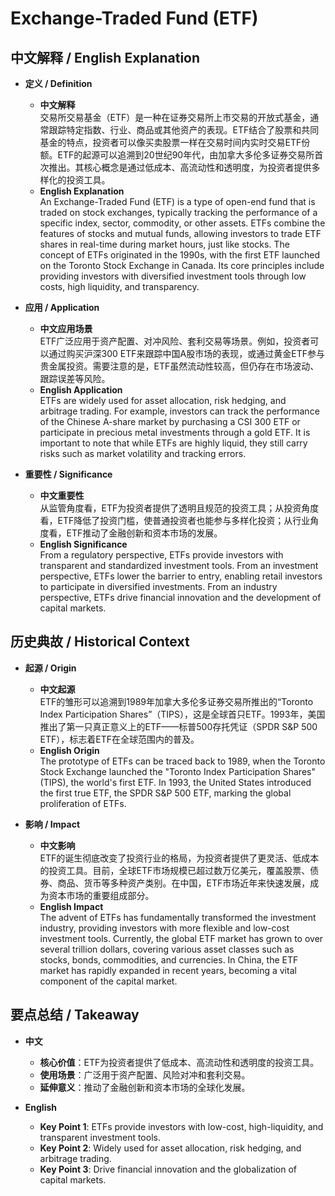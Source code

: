 # Exchange-Traded Fund (ETF)

## 中文解释 / English Explanation

* **定义 / Definition**  
  - **中文解释**  
    交易所交易基金（ETF）是一种在证券交易所上市交易的开放式基金，通常跟踪特定指数、行业、商品或其他资产的表现。ETF结合了股票和共同基金的特点，投资者可以像买卖股票一样在交易时间内实时交易ETF份额。ETF的起源可以追溯到20世纪90年代，由加拿大多伦多证券交易所首次推出。其核心概念是通过低成本、高流动性和透明度，为投资者提供多样化的投资工具。  
  - **English Explanation**  
    An Exchange-Traded Fund (ETF) is a type of open-end fund that is traded on stock exchanges, typically tracking the performance of a specific index, sector, commodity, or other assets. ETFs combine the features of stocks and mutual funds, allowing investors to trade ETF shares in real-time during market hours, just like stocks. The concept of ETFs originated in the 1990s, with the first ETF launched on the Toronto Stock Exchange in Canada. Its core principles include providing investors with diversified investment tools through low costs, high liquidity, and transparency.

* **应用 / Application**  
  - **中文应用场景**  
    ETF广泛应用于资产配置、对冲风险、套利交易等场景。例如，投资者可以通过购买沪深300 ETF来跟踪中国A股市场的表现，或通过黄金ETF参与贵金属投资。需要注意的是，ETF虽然流动性较高，但仍存在市场波动、跟踪误差等风险。  
  - **English Application**  
    ETFs are widely used for asset allocation, risk hedging, and arbitrage trading. For example, investors can track the performance of the Chinese A-share market by purchasing a CSI 300 ETF or participate in precious metal investments through a gold ETF. It is important to note that while ETFs are highly liquid, they still carry risks such as market volatility and tracking errors.

* **重要性 / Significance**  
  - **中文重要性**  
    从监管角度看，ETF为投资者提供了透明且规范的投资工具；从投资角度看，ETF降低了投资门槛，使普通投资者也能参与多样化投资；从行业角度看，ETF推动了金融创新和资本市场的发展。  
  - **English Significance**  
    From a regulatory perspective, ETFs provide investors with transparent and standardized investment tools. From an investment perspective, ETFs lower the barrier to entry, enabling retail investors to participate in diversified investments. From an industry perspective, ETFs drive financial innovation and the development of capital markets.

## 历史典故 / Historical Context

* **起源 / Origin**  
  - **中文起源**  
    ETF的雏形可以追溯到1989年加拿大多伦多证券交易所推出的“Toronto Index Participation Shares”（TIPS），这是全球首只ETF。1993年，美国推出了第一只真正意义上的ETF——标普500存托凭证（SPDR S&P 500 ETF），标志着ETF在全球范围内的普及。  
  - **English Origin**  
    The prototype of ETFs can be traced back to 1989, when the Toronto Stock Exchange launched the "Toronto Index Participation Shares" (TIPS), the world's first ETF. In 1993, the United States introduced the first true ETF, the SPDR S&P 500 ETF, marking the global proliferation of ETFs.

* **影响 / Impact**  
  - **中文影响**  
    ETF的诞生彻底改变了投资行业的格局，为投资者提供了更灵活、低成本的投资工具。目前，全球ETF市场规模已超过数万亿美元，覆盖股票、债券、商品、货币等多种资产类别。在中国，ETF市场近年来快速发展，成为资本市场的重要组成部分。  
  - **English Impact**  
    The advent of ETFs has fundamentally transformed the investment industry, providing investors with more flexible and low-cost investment tools. Currently, the global ETF market has grown to over several trillion dollars, covering various asset classes such as stocks, bonds, commodities, and currencies. In China, the ETF market has rapidly expanded in recent years, becoming a vital component of the capital market.

## 要点总结 / Takeaway

* **中文**  
  - **核心价值**：ETF为投资者提供了低成本、高流动性和透明度的投资工具。  
  - **使用场景**：广泛用于资产配置、风险对冲和套利交易。  
  - **延伸意义**：推动了金融创新和资本市场的全球化发展。  

* **English**  
  - **Key Point 1**: ETFs provide investors with low-cost, high-liquidity, and transparent investment tools.  
  - **Key Point 2**: Widely used for asset allocation, risk hedging, and arbitrage trading.  
  - **Key Point 3**: Drive financial innovation and the globalization of capital markets.